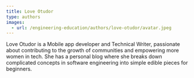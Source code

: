 ```yaml
---
title: Love Otudor
type: authors
images:
  - url: /engineering-education/authors/love-otudor/avatar.jpeg 
---
```

Love Otudor is a Mobile app developer and Technical Writer, passionate about contributing to the growth of communities and empowering more women in tech. She has a personal blog where she breaks down complicated concepts in software engineering into simple edible pieces for beginners.
